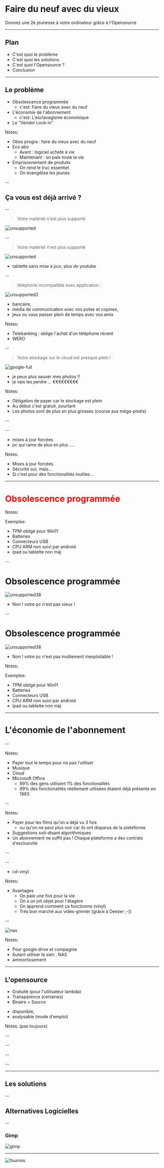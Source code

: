 
# Faire du neuf avec du vieux

Donnez une 2è jeunesse à votre ordinateur grâce à l'Opensource

---

## Plan

* C'est quoi le problème
* C'est quoi les solutions
* C'est quoi l'Opensource ?
* Conclusion

---

## Le problème

* Obsolescence programmée
  - c'est: Faire du vieux avec du neuf
* L'économie de l'abonnement
  - c'est: L'esclavagisme économique
* Le "Vendor Lock-in"

Notes:

* Obso progra : faire du vieux avec du neuf
* Eco abo
  - Avant : logiciel acheté à vie
  - Maintenant : on paie toute la vie
* Emprisonnement de produits
  - On rend le truc essentiel
  - On évangélise les jeunes

--

## Ça vous est déjà arrivé ?

--

> Votre matériel n'est plus supporté

![unsupported](media/materiel-non-supporte.png)

--

> Votre matériel n'est plus supporté

![unsupported](media/materiel-non-supporte.png)
- tablette sans mise à jour, plus de youtube 

--

> téléphone incompatible avec application :

![unsupported2](media/google-play-no-eligible-device-zoom.png)
* bancaire,
* média de communication avec vos potes et copines,
* jeux ou vous passer plein de temps avec vos amis

Notes:

* Telebanking : oblige l'achat d'un téléphone récent
* WERO

--

> Votre stockage sur le cloud est presque plein !

![google-full](media/google-full.png)
* je peux plus sauver mes photos !! 
* je vais les perdre ... €€€€€€€€€

Notes:

* Obligation de payer car le stockage est plein
* Au début c'est gratuit, pourtant
* Les photos sont de plus en plus grosses (course aux méga-pixels)

--

<!-- .slide: data-background-video="media/windowsupdate.mp4" data-background-video-loop="true" -->

--

<!-- .slide: data-background-video="media/windowsupdate.mp4" data-background-video-loop="true" -->

* mises à jour forcées
* pc qui rame de plus en plus ....

Notes:

* Mises à jour forcées
* Sécurité oui, mais...
* Si c'est pour des fonctionalités inutiles...

---

<h1><span style="color: red">Obsolescence programmée</span></h1>

<!-- .slide: data-background-image="media/bfm-windows-obsolete.png" -->

Notes:

Exemples:

* TPM obligé pour Win11
* Batteries
* Connecteurs USB
* CPU ARM non suivi par android
* Ipad ou tablette non màj

--

# Obsolescence programmée <!-- .element: style="color: black" -->

![unsupported38](media/png/day38-macintosh.png)

* Non ! votre pc n'est pas vieux !

--

# Obsolescence programmée <!-- .element: style="color: black" -->

![unsupported38](media/png/day41-desktop.png)

* Non ! votre pc n'est pas inutilement inexploitable !


Notes:

Exemples:

* TPM obligé pour Win11
* Batteries
* Connecteurs USB
* CPU ARM non suivi par android
* Ipad ou tablette non màj

---

# L'économie de l'abonnement <!-- .slide: data-background-image="media/econosclavagisme.jpg" -->

--

<!-- .slide: data-background-image="media/abo.png" data-background="white" -->

Notes:

* Payer tout le temps pour ne pas l'utiliser
* Musique
* Cloud
* Microsoft Office
  - 99% des gens utilisent 1% des fonctionalités
  - 99% des fonctionalités réellement utilisées étaient déjà présents en 1983

--

<!-- .slide: data-background-image="media/flix.png" -->

Notes:

* Payer pour les films qu'on a déjà vu 3 fois
  - ou qu'on ne peut plus voir car ils ont disparus de la plateforme
* Suggestions soit-disant algorithmiques
* Un abonnement ne suffit pas ! Chaque plateforme a des contrats d'exclusivité

--

<!-- .slide: data-background-image="media/cd-vinyl.jpg" -->

--

<!-- .slide: data-background-image="media/cd-vinyl.jpg" -->

* cd-vinyl

Notes:

* Avantages
  - On paie une fois pour la vie
  - On a un joli objet pour l'étagère
  - On apprend comment ça fonctionne (vinyl)
  - Très bon marché aux vides-grenier (grâce à Deezer ;-))

--

<!-- .slide: data-background-image="media/cloud.jpg" -->

![nas](media/nas.jpg) <!-- .element: class="fragment" -->

Notes:

* Pour google drive et compagnie
* Autant utiliser le sien : NAS
* ammortissement 

---


## L'opensource <!-- .slide: data-background-image="media/opensource.png" size=50%-->

* Gratuité (pour l'utilisateur lambda)
* Transparence (certaines)
* Binaire + Source 
- disponible,
- analysable (mode d'emploi)


Notes:
(pas toujours)

--

<!-- .slide: data-background-iframe="https://fr.wikipedia.org/wiki/Logiciel_libre" data-background-interactive="true" data-preload -->

--

<!-- .slide: data-background-image="media/dependency_2x.png" -->

--

<!-- .slide: data-background-image="media/tech-drawing.jpg, media/kicad.png" -->

--

<!-- .slide: data-background-image="media/kicad.png" -->

---

## Les solutions

--

## Alternatives Logicielles

--

### Gimp

![gimp](media/gimp.jpg)

---

<!-- .slide: data-background-image="media/elephant-annote.jpg" -->

![fourmis](media/fourmis-annote.jpg)<!-- .element: class="fragment" style="height: 60vh" -->

